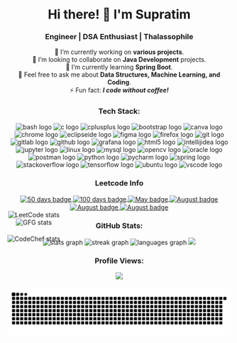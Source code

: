 <h1 align="center">Hi there! 👋 I'm Supratim</h1>

<h3 align="center">Engineer | DSA Enthusiast | Thalassophile</h3>

<p align="center">
  🔭 I’m currently working on <b>various projects</b>.<br>
  👯 I’m looking to collaborate on <b>Java Development</b> projects.<br>
  🌱 I’m currently learning <b>Spring Boot</b>.<br>
  💬 Feel free to ask me about <b>Data Structures, Machine Learning, and Coding</b>.<br>
  ⚡ Fun fact: <b><i>I code without coffee!</i></b>
</p>

<h3 align="center">Tech Stack:</h3>
<div align="center">
  <img src="https://img.shields.io/badge/GNU_Bash-4EAA25?logo=gnubash&logoColor=white&style=for-the-badge" height="30" alt="bash logo" />
  <img src="https://img.shields.io/badge/C-A8B9CC?logo=c&logoColor=black&style=for-the-badge" height="30" alt="c logo" />
  <img src="https://img.shields.io/badge/C%2B%2B-00599C?logo=cplusplus&logoColor=white&style=for-the-badge" height="30" alt="cplusplus logo" />
  <img src="https://img.shields.io/badge/Bootstrap-7952B3?logo=bootstrap&logoColor=white&style=for-the-badge" height="30" alt="bootstrap logo" />
  <img src="https://img.shields.io/badge/Canva-00C4CC?logo=canva&logoColor=black&style=for-the-badge" height="30" alt="canva logo" />
  <img src="https://img.shields.io/badge/Google_Chrome-4285F4?logo=googlechrome&logoColor=white&style=for-the-badge" height="30" alt="chrome logo" />
  <img src="https://img.shields.io/badge/Eclipse_IDE-2C2255?logo=eclipseide&logoColor=white&style=for-the-badge" height="30" alt="eclipseide logo" />
  <img src="https://img.shields.io/badge/Figma-F24E1E?logo=figma&logoColor=white&style=for-the-badge" height="30" alt="figma logo" />
  <img src="https://img.shields.io/badge/Firefox-FF7139?logo=firefox&logoColor=black&style=for-the-badge" height="30" alt="firefox logo" />
  <img src="https://img.shields.io/badge/Git-F05032?logo=git&logoColor=white&style=for-the-badge" height="30" alt="git logo" />
  <img src="https://img.shields.io/badge/GitLab-FC6D26?logo=gitlab&logoColor=black&style=for-the-badge" height="30" alt="gitlab logo" />
  <img src="https://img.shields.io/badge/GitHub-181717?logo=github&logoColor=white&style=for-the-badge" height="30" alt="github logo" />
  <img src="https://img.shields.io/badge/Grafana-F46800?logo=grafana&logoColor=black&style=for-the-badge" height="30" alt="grafana logo" />
  <img src="https://img.shields.io/badge/HTML5-E34F26?logo=html5&logoColor=white&style=for-the-badge" height="30" alt="html5 logo" />
  <img src="https://img.shields.io/badge/IntelliJ_IDEA-000000?logo=intellijidea&logoColor=white&style=for-the-badge" height="30" alt="intellijidea logo" />
  <img src="https://img.shields.io/badge/Jupyter-F37626?logo=jupyter&logoColor=black&style=for-the-badge" height="30" alt="jupyter logo" />
  <img src="https://img.shields.io/badge/Linux-FCC624?logo=linux&logoColor=black&style=for-the-badge" height="30" alt="linux logo" />
  <img src="https://img.shields.io/badge/MySQL-4479A1?logo=mysql&logoColor=white&style=for-the-badge" height="30" alt="mysql logo" />
  <img src="https://img.shields.io/badge/OpenCV-5C3EE8?logo=opencv&logoColor=white&style=for-the-badge" height="30" alt="opencv logo" />
  <img src="https://img.shields.io/badge/Oracle-F80000?logo=oracle&logoColor=white&style=for-the-badge" height="30" alt="oracle logo" />
  <img src="https://img.shields.io/badge/Postman-FF6C37?logo=postman&logoColor=black&style=for-the-badge" height="30" alt="postman logo" />
  <img src="https://img.shields.io/badge/Python-3776AB?logo=python&logoColor=white&style=for-the-badge" height="30" alt="python logo" />
  <img src="https://img.shields.io/badge/PyCharm-000000?logo=pycharm&logoColor=white&style=for-the-badge" height="30" alt="pycharm logo" />
  <img src="https://img.shields.io/badge/Spring-6DB33F?logo=spring&logoColor=black&style=for-the-badge" height="30" alt="spring logo" />
  <img src="https://img.shields.io/badge/Stack_Overflow-F58025?logo=stackoverflow&logoColor=black&style=for-the-badge" height="30" alt="stackoverflow logo" />
  <img src="https://img.shields.io/badge/TensorFlow-FF6F00?logo=tensorflow&logoColor=black&style=for-the-badge" height="30" alt="tensorflow logo" />
  <img src="https://img.shields.io/badge/Ubuntu-E95420?logo=ubuntu&logoColor=white&style=for-the-badge" height="30" alt="ubuntu logo" />
  <img src="https://img.shields.io/badge/Visual_Studio_Code-007ACC?logo=visualstudiocode&logoColor=white&style=for-the-badge" height="30" alt="vscode logo" />
</div>

<h3 align="center">Leetcode Info</h3>
<div align="center"> 
  <a href="https://leetcode.com/maverick234/" target="_blank">
    <img align="center" src="https://leetcode.com/static/images/badges/2024/gif/2024-05.gif" alt="50 days badge" height="200" width="200" />
  </a>
  <a href="https://leetcode.com/maverick234/" target="_blank">
    <img align="center" src="https://leetcode.com/static/images/badges/2024/gif/2024-08.gif" alt="100 days badge" height="200" width="200" />
  </a>
  <a href="https://leetcode.com/maverick234/" target="_blank">
    <img align="center" src="https://assets.leetcode.com/static_assets/marketing/2024-100.gif" alt="May badge" height="200" width="200" />
  </a>
  <a href="https://leetcode.com/maverick234/" target="_blank">
    <img align="center" src="https://assets.leetcode.com/static_assets/marketing/2024-50.gif" alt="August badge" height="200" width="200" />
  </a>
  <a href="https://leetcode.com/maverick234/" target="_blank">
      <img align="center" src="https://assets.leetcode.com/static_assets/others/Top_SQL_50.gif" alt="August badge" height="200" width="200" />
  </a>
  <a href="https://leetcode.com/maverick234/" target="_blank">
      <img align="center" src="https://assets.leetcode.com/static_assets/others/Introduction_to_Pandas.gif" alt="August badge" height="200" width="200" />
  </a>
</div>
<div style="display: flex; flex-direction: column; align-items: center; position: absolute">
  <img src="https://leetcard.jacoblin.cool/maverick234?theme=dark&font=Nunito&ext=heatmap" alt="LeetCode stats" />
  <img src="https://geeks-for-geeks-stats-card.vercel.app/?username=maverick234" alt="GFG stats" />
  <img src="https://codechef-readme-stats.onrender.com/maverick234?v=1" alt="CodeChef stats" style="margin-top: 20px;" />
</div>

<h3 align="center">GitHub Stats:</h3>
<div align="center">
  <img src="https://github-readme-stats.vercel.app/api?username=sgindeed&show_icons=true&hide_title=false&hide_rank=false&include_all_commits=true&count_private=true&theme=dracula" height="150" alt="stats graph" />
  <img src="https://streak-stats.demolab.com?user=sgindeed&theme=dracula&hide_border=false&border_radius=5" height="150" alt="streak graph" />
  <img src="https://github-readme-stats.vercel.app/api/top-langs/?username=sgindeed&layout=donut-vertical&langs_count=8&theme=dracula" height="400" width="500"alt="languages graph" />
  <img src="https://github-readme-activity-graph.vercel.app/graph?username=sgindeed&theme=dracula"/>

<h3 align="center">Profile Views:</h3>
<div align="center">
  <img src="https://profile-counter.glitch.me/sgindeed/count.svg?" />
</div>


<br clear="both">

<img src="https://raw.githubusercontent.com/sgindeed/sgindeed/output/snake.svg" alt="Snake animation" />
